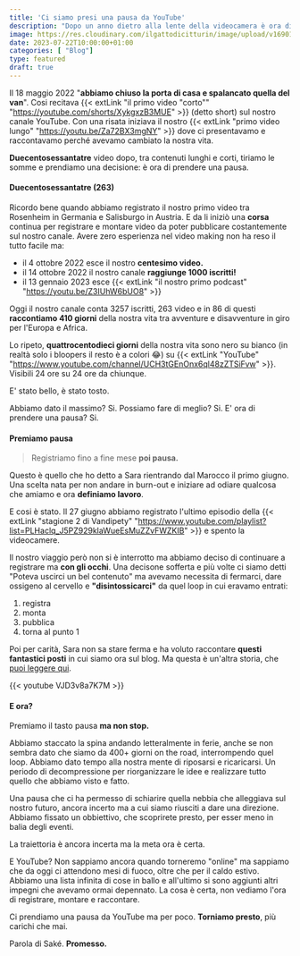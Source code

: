 ```yaml
---
title: 'Ci siamo presi una pausa da YouTube'
description: "Dopo un anno dietro alla lente della videocamera è ora di prendere una pausa. Cosa ne sarà del nostro canale YouTube?" 
image: https://res.cloudinary.com/ilgattodicitturin/image/upload/v1690130756/Articoli/Blog/youtube-pausa_bpphs4.png
date: 2023-07-22T10:00:00+01:00
categories: [ "Blog"]
type: featured
draft: true
---
```


Il 18 maggio 2022 "**abbiamo chiuso la porta di casa e spalancato quella del van**". Cosi recitava {{< extLink "il primo video \"corto\"" "https://youtube.com/shorts/XykgxzB3MUE" >}} (detto short) sul nostro canale YouTube. Con una risata iniziava il nostro {{< extLink "primo video lungo" "https://youtu.be/Za72BX3mgNY" >}} dove ci presentavamo e raccontavamo perché avevamo cambiato la nostra vita.

**Duecentosessantatre** video dopo, tra contenuti lunghi e corti, tiriamo le somme e prendiamo una decisione: è ora di prendere una pausa.

#### Duecentosessantatre (263)
Ricordo bene quando abbiamo registrato il nostro primo video tra Rosenheim in Germania e Salisburgo in Austria. E da li iniziò una **corsa** continua per registrare e montare video da poter pubblicare costantemente sul nostro canale. Avere zero esperienza nel video making non ha reso il tutto facile ma:

- il 4 ottobre 2022 esce il nostro **centesimo video.**
- il 14 ottobre 2022 il nostro canale **raggiunge 1000 iscritti!**
- il 13 gennaio 2023 esce {{< extLink "il nostro primo podcast" "https://youtu.be/Z3IUhW6bUO8" >}}

Oggi il nostro canale conta 3257 iscritti, 263 video e in 86 di questi **raccontiamo 410 giorni** della nostra vita tra avventure e disavventure in giro per l'Europa e Africa.

Lo ripeto, **quattrocentodieci giorni** della nostra vita sono nero su bianco (in realtà solo i bloopers il resto è a colori 😂) su {{< extLink "YouTube" "https://www.youtube.com/channel/UCH3tGEnOnx6ql48zZTSiFvw" >}}. Visibili 24 ore su 24 ore da chiunque.

E' stato bello, è stato tosto. 

Abbiamo dato il massimo? Si. 
Possiamo fare di meglio? Si. 
E' ora di prendere una pausa? Si.

#### Premiamo pausa
> Registriamo fino a fine mese **poi pausa.** 

Questo è quello che ho detto a Sara rientrando dal Marocco il primo giugno. Una scelta nata per non andare in burn-out e iniziare ad odiare qualcosa che amiamo e ora **definiamo lavoro**.

E cosi è stato. Il 27 giugno abbiamo registrato l'ultimo episodio della {{< extLink "stagione 2 di Vandipety" "https://www.youtube.com/playlist?list=PLHaclq_J5PZ929klaWueEsMuZZvFWZKIB" >}} e spento la videocamere. 

Il nostro viaggio però non si è interrotto ma abbiamo deciso di continuare a registrare ma **con gli occhi**. Una decisone sofferta e più volte ci siamo detti "Poteva uscirci un bel contenuto" ma avevamo necessita di fermarci, dare ossigeno al cervello e **"disintossicarci"** da quel loop in cui eravamo entrati:
1. registra
2. monta
3. pubblica
4. torna al punto 1

Poi per carità, Sara non sa stare ferma e ha voluto raccontare **questi fantastici posti** in cui siamo ora sul blog. Ma questa è un'altra storia, che [puoi leggere qui](/blog/l-ariege-in-camper-tour-di-9-giorni-in-una-regione-francese-meravigliosa).

{{< youtube VJD3v8a7K7M >}}

#### E ora?
Premiamo il tasto pausa **ma non stop.**

Abbiamo staccato la spina andando letteralmente in ferie, anche se non sembra dato che siamo da 400+ giorni on the road, interrompendo quel loop. Abbiamo dato tempo alla nostra mente di riposarsi e ricaricarsi. Un periodo di decompressione per riorganizzare le idee e realizzare tutto quello che abbiamo visto e fatto. 

Una pausa che ci ha permesso di schiarire quella nebbia che alleggiava sul nostro futuro, ancora incerto ma a cui siamo riusciti a dare una direzione. Abbiamo fissato un obbiettivo, che scoprirete presto, per esser meno in balia degli eventi. 

La traiettoria è ancora incerta ma la meta ora è certa.

<!-- E' ancora incerto ma quest'anno in giro per il mondo ci ha permesso di capire molto e  -->
E YouTube? Non sappiamo ancora quando torneremo "online" ma sappiamo che da oggi ci attendono mesi di fuoco, oltre che per il caldo estivo. Abbiamo una lista infinita di cose in ballo e all'ultimo si sono aggiunti altri impegni che avevamo ormai depennato. La cosa è certa, non vediamo l'ora di registrare, montare e raccontare.

Ci prendiamo una pausa da YouTube ma per poco. **Torniamo presto**, più carichi che mai.

Parola di Saké. **Promesso.**
